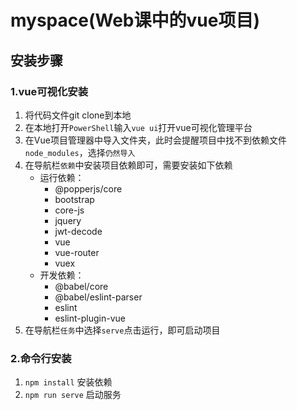 # myspace(Web课中的vue项目)



## 安装步骤

### 1.vue可视化安装

1. 将代码文件git clone到本地
2. 在本地打开`PowerShell`输入`vue ui`打开vue可视化管理平台
3. 在Vue项目管理器中导入文件夹，此时会提醒项目中找不到依赖文件`node_modules`，选择`仍然导入`
4. 在导航栏`依赖`中安装项目依赖即可，需要安装如下依赖
   - 运行依赖：
     - @popperjs/core
     - bootstrap
     - core-js
     - jquery
     - jwt-decode
     - vue
     - vue-router
     - vuex
   - 开发依赖：
     - @babel/core
     - @babel/eslint-parser
     - eslint
     - eslint-plugin-vue
5. 在导航栏`任务`中选择`serve`点击运行，即可启动项目



### 2.命令行安装

1. `npm install` 安装依赖
2. `npm run serve` 启动服务

